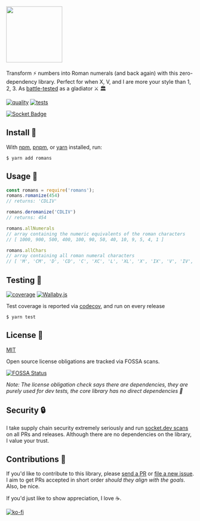 <h1><a href="https://github.com/qbunt/romans" target="_blank"><img width="150" src="logo.png"></a></h1>

Transform ⚡ numbers into Roman numerals (and back again) with this zero-dependency library. Perfect for when X, V, and I are more your style than 1, 2, 3. As [battle-tested](https://app.codecov.io/gh/qbunt/romans) as a gladiator ⚔️ 🏛️ 

[![quality](https://api.codacy.com/project/badge/Grade/3642e8e1b1b940ce8faa04bb7083f0fb)](https://app.codacy.com/app/qbunt/romans?utm_source=github.com&utm_medium=referral&utm_content=qbunt/romans&utm_campaign=Badge_Grade_Dashboard)
[![tests](https://github.com/qbunt/romans/actions/workflows/nodejs.yml/badge.svg)](https://github.com/qbunt/romans/actions/workflows/nodejs.yml)

[![Socket Badge](https://socket.dev/api/badge/npm/package/romans/2.0.18)](https://socket.dev/npm/package/romans/overview/2.0.18)

## Install 🔨
With [npm](https://docs.npmjs.com/downloading-and-installing-node-js-and-npm), [pnpm](https://pnpm.io/), or [yarn](https://yarnpkg.com/) installed, run:

```shell
$ yarn add romans
```    

## Usage 🧮 

```js
const romans = require('romans');
romans.romanize(454)
// returns: 'CDLIV'

romans.deromanize('CDLIV')
// returns: 454

romans.allNumerals
// array containing the numeric equivalents of the roman characters
// [ 1000, 900, 500, 400, 100, 90, 50, 40, 10, 9, 5, 4, 1 ]

romans.allChars
// array containing all roman numeral characters
// [ 'M', 'CM', 'D', 'CD', 'C', 'XC', 'L', 'XL', 'X', 'IX', 'V', 'IV', 'I' ]

```
## Testing 🧪
[![coverage](https://codecov.io/gh/qbunt/romans/branch/master/graph/badge.svg?token=kD6QSvKfTe)](https://codecov.io/gh/qbunt/romans)
[![Wallaby.js](https://img.shields.io/badge/wallaby.js-powered-blue.svg?style=flat&logo=github)](https://wallabyjs.com/oss/)

Test coverage is reported via [codecov](https://codecov.io/gh/qbunt/romans), and run on every release

```shell
$ yarn test
```

## License 📜
[MIT](./LICENSE)

Open source license obligations are tracked via FOSSA scans.

[![FOSSA Status](https://app.fossa.com/api/projects/git%2Bgithub.com%2Fqbunt%2Fromans.svg?type=large)](https://app.fossa.com/projects/git%2Bgithub.com%2Fqbunt%2Fromans?ref=badge_large)

_Note: The license obligation check says there are dependencies, they are purely used for dev tests, the core library has no direct dependencies 💪_

## Security 🔒
I take supply chain security extremely seriously and run [socket.dev scans](https://socket.dev/npm/package/romans/overview/) on all PRs and releases. Although there are no dependencies on the library, I value your trust.

## Contributions 🤝
If you'd like to contribute to this library, please [send a PR](https://github.com/qbunt/romans/pulls) or [file a new issue](https://github.com/qbunt/romans/issues). I aim to get PRs accepted in short order *should they align with the goals*. Also, be nice. 

If you'd just like to show appreciation, I love ☕.

[![ko-fi](https://ko-fi.com/img/githubbutton_sm.svg)](https://ko-fi.com/D1D0BTCUA)
